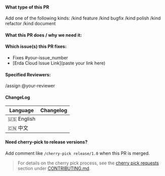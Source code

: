 #### What type of this PR

Add one of the following kinds:
/kind feature
/kind bugfix
/kind polish
/kind refactor
/kind document


#### What this PR does / why we need it:


#### Which issue(s) this PR fixes:

- Fixes #your-issue_number
- [Erda Cloud Issue Link](paste your link here)


#### Specified Reviewers:

/assign @your-reviewer


#### ChangeLog
<!--
Describe the specific changes from the user's perspective, as well as possible Breaking Change and other risks.
Common Format：
Bugfix： Fix the bug that ... in xxx platform （修复了 xxx 平台的 ...）
Feature: Support/Optimize ... in xxx platform （实现/优化了 xxx 平台的 ...）

`xxx` is one of DevOps/Micro Service/Cloud Management
-->

| Language | Changelog |
| --------- | ------------ |
| 🇺🇸 English |              |
| 🇨🇳 中文    |              |


#### Need cherry-pick to release versions?

Add comment like `/cherry-pick release/1.0` when this PR is merged.

> For details on the cherry pick process, see the [cherry pick requests](https://github.com/erda-project/erda/blob/master/CONTRIBUTING.md#how-to-cherry-pick-a-merged-pr) section under [CONTRIBUTING.md](https://github.com/erda-project/erda/blob/master/CONTRIBUTING.md).
